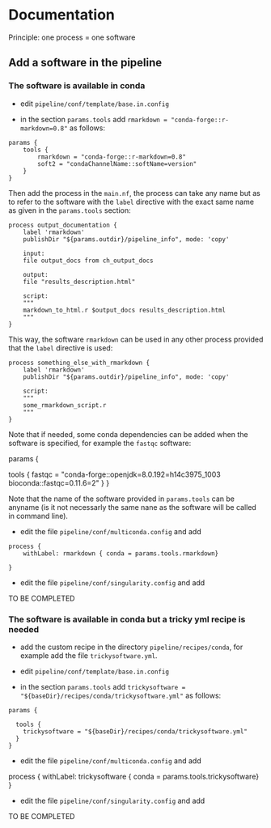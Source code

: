 # Documentation

Principle: one process = one software

## Add a software in the pipeline

### The software is available in conda

* edit `pipeline/conf/template/base.in.config`

* in the section `params.tools` add  `rmarkdown = "conda-forge::r-markdown=0.8"` as follows:


```
params {
    tools {
        rmarkdown = "conda-forge::r-markdown=0.8"
        soft2 = "condaChannelName::softName=version"
    }
}
```

Then add the process in the `main.nf`, the process can take any name but as to refer to the software with the `label` directive with the exact same name as given in the `params.tools` section:

```
process output_documentation {
    label 'rmarkdown'
    publishDir "${params.outdir}/pipeline_info", mode: 'copy'

    input:
    file output_docs from ch_output_docs

    output:
    file "results_description.html"

    script:
    """
    markdown_to_html.r $output_docs results_description.html
    """
}
```

This way, the software `rmarkdown` can be used in any other process provided that the `label` directive is used:

```
process something_else_with_rmarkdown {
    label 'rmarkdown'
    publishDir "${params.outdir}/pipeline_info", mode: 'copy'

    script:
    """
    some_rmarkdown_script.r
    """
}
```

Note that if needed, some conda dependencies can be added when the software is specified, for example the `fastqc` software:




params {
 
  tools {
    fastqc = "conda-forge::openjdk=8.0.192=h14c3975_1003 bioconda::fastqc=0.11.6=2"
  }
}

Note that the name of the software provided in `params.tools` can be anyname (is it not necessarly the same nane as the software will be called in command line).


* edit the file `pipeline/conf/multiconda.config` and add

```
process {
    withLabel: rmarkdown { conda = params.tools.rmarkdown}
 
}
```


* edit the file `pipeline/conf/singularity.config` and add

TO BE COMPLETED



### The software is available in conda but a tricky yml recipe is needed

* add the custom recipe in the directory `pipeline/recipes/conda`, for example add the file `trickysoftware.yml`.

* edit `pipeline/conf/template/base.in.config`

* in the section `params.tools` add  `trickysoftware = "${baseDir}/recipes/conda/trickysoftware.yml"` as follows:


```
params {
  
  tools {
    trickysoftware = "${baseDir}/recipes/conda/trickysoftware.yml"
  }
}
```

* edit the file `pipeline/conf/multiconda.config` and add

process {
    withLabel: trickysoftware { conda = params.tools.trickysoftware}
}


* edit the file `pipeline/conf/singularity.config` and add

TO BE COMPLETED
